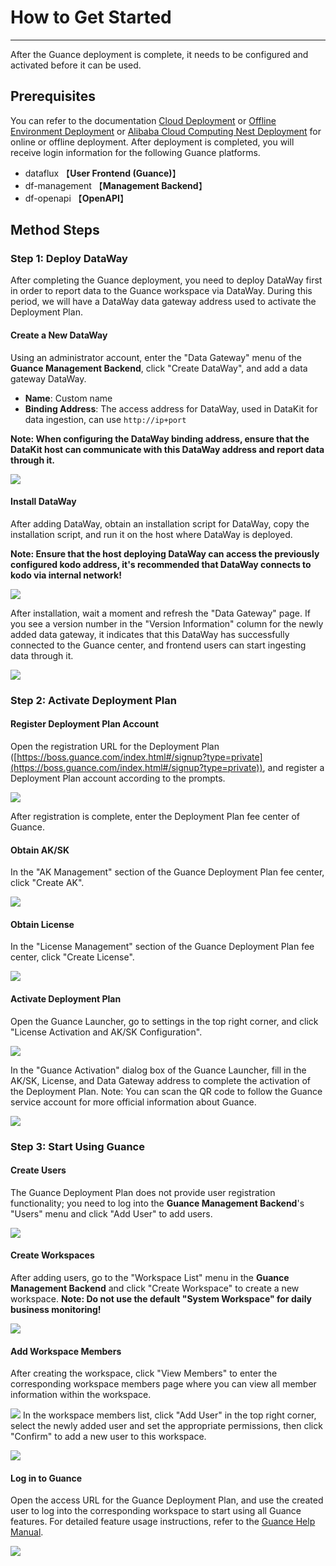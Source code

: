 # How to Get Started
---

After the Guance deployment is complete, it needs to be configured and activated before it can be used.

## Prerequisites

You can refer to the documentation [Cloud Deployment](cloud-deployment-manual.md) or [Offline Environment Deployment](offline-deployment-manual.md) or [Alibaba Cloud Computing Nest Deployment](https://help.aliyun.com/document_detail/416711.html?spm=5176.26884182.J_4028621810.1.3a4b7bbbT89v0m) for online or offline deployment. After deployment is completed, you will receive login information for the following Guance platforms.

- dataflux 【**User Frontend (Guance)**】
- df-management 【**Management Backend**】
- df-openapi 【**OpenAPI**】

## Method Steps

### Step 1: Deploy DataWay

After completing the Guance deployment, you need to deploy DataWay first in order to report data to the Guance workspace via DataWay. During this period, we will have a DataWay data gateway address used to activate the Deployment Plan.

#### Create a New DataWay
Using an administrator account, enter the "Data Gateway" menu of the **Guance Management Backend**, click "Create DataWay", and add a data gateway DataWay.

- **Name**: Custom name
- **Binding Address**: The access address for DataWay, used in DataKit for data ingestion, can use `http://ip+port`

**Note: When configuring the DataWay binding address, ensure that the DataKit host can communicate with this DataWay address and report data through it.**

![](img/12.deployment_1.png)

#### Install DataWay
After adding DataWay, obtain an installation script for DataWay, copy the installation script, and run it on the host where DataWay is deployed.

**Note: Ensure that the host deploying DataWay can access the previously configured kodo address, it's recommended that DataWay connects to kodo via internal network!**

![](img/12.deployment_2.png)

After installation, wait a moment and refresh the "Data Gateway" page. If you see a version number in the "Version Information" column for the newly added data gateway, it indicates that this DataWay has successfully connected to the Guance center, and frontend users can start ingesting data through it.

![](img/12.deployment_3.png)

### Step 2: Activate Deployment Plan

#### Register Deployment Plan Account

Open the registration URL for the Deployment Plan ([https://boss.guance.com/index.html#/signup?type=private](https://boss.guance.com/index.html#/signup?type=private)), and register a Deployment Plan account according to the prompts.

![](img/6.deployment_3.png)

After registration is complete, enter the Deployment Plan fee center of Guance.

<!--
![](img/12.deployment_5.png)
-->
#### Obtain AK/SK

In the "AK Management" section of the Guance Deployment Plan fee center, click "Create AK".

![](img/6.deployment_6.png)

#### Obtain License

In the "License Management" section of the Guance Deployment Plan fee center, click "Create License".

![](img/6.deployment_7.png)

#### Activate Deployment Plan
Open the Guance Launcher, go to settings in the top right corner, and click "License Activation and AK/SK Configuration".

![](img/12.deployment_8.png)

In the "Guance Activation" dialog box of the Guance Launcher, fill in the AK/SK, License, and Data Gateway address to complete the activation of the Deployment Plan.
Note: You can scan the QR code to follow the Guance service account for more official information about Guance.

![](img/12.deployment_9.png)

### Step 3: Start Using Guance
#### Create Users
The Guance Deployment Plan does not provide user registration functionality; you need to log into the **Guance Management Backend**'s "Users" menu and click "Add User" to add users.

![](img/12.deployment_10.png)

#### Create Workspaces
After adding users, go to the "Workspace List" menu in the **Guance Management Backend** and click "Create Workspace" to create a new workspace.
**Note: Do not use the default "System Workspace" for daily business monitoring!**

![](img/12.deployment_11.png)

#### Add Workspace Members
After creating the workspace, click "View Members" to enter the corresponding workspace members page where you can view all member information within the workspace.

![](img/12.deployment_12.png)
In the workspace members list, click "Add User" in the top right corner, select the newly added user and set the appropriate permissions, then click "Confirm" to add a new user to this workspace.

![](img/12.deployment_13.png)
#### Log in to Guance
Open the access URL for the Guance Deployment Plan, and use the created user to log into the corresponding workspace to start using all Guance features. For detailed feature usage instructions, refer to the [Guance Help Manual](https://docs.guance.com/).

![](img/12.deployment_14.png)